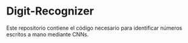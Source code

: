 # Digit-Recognizer
Este repositorio contiene el código necesario para identificar números escritos a mano mediante CNNs.
